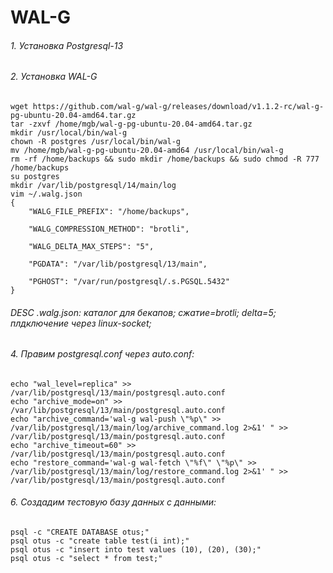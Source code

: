 # WAL-G

###### 1. Установка Postgresql-13
###### 2. Установка WAL-G
```
wget https://github.com/wal-g/wal-g/releases/download/v1.1.2-rc/wal-g-pg-ubuntu-20.04-amd64.tar.gz
tar -zxvf /home/mgb/wal-g-pg-ubuntu-20.04-amd64.tar.gz
mkdir /usr/local/bin/wal-g
chown -R postgres /usr/local/bin/wal-g
mv /home/mgb/wal-g-pg-ubuntu-20.04-amd64 /usr/local/bin/wal-g
rm -rf /home/backups && sudo mkdir /home/backups && sudo chmod -R 777 /home/backups
su postgres
mkdir /var/lib/postgresql/14/main/log
vim ~/.walg.json
{
    "WALG_FILE_PREFIX": "/home/backups",

    "WALG_COMPRESSION_METHOD": "brotli",

    "WALG_DELTA_MAX_STEPS": "5",

    "PGDATA": "/var/lib/postgresql/13/main",

    "PGHOST": "/var/run/postgresql/.s.PGSQL.5432"
}
```
###### DESC .walg.json: каталог для бекапов; сжатие=brotli; delta=5; плдключение через linux-socket;


###### 4. Правим  postgresql.conf через auto.conf:
```
echo "wal_level=replica" >> /var/lib/postgresql/13/main/postgresql.auto.conf
echo "archive_mode=on" >> /var/lib/postgresql/13/main/postgresql.auto.conf
echo "archive_command='wal-g wal-push \"%p\" >> /var/lib/postgresql/13/main/log/archive_command.log 2>&1' " >> /var/lib/postgresql/13/main/postgresql.auto.conf 
echo "archive_timeout=60" >> /var/lib/postgresql/13/main/postgresql.auto.conf 
echo "restore_command='wal-g wal-fetch \"%f\" \"%p\" >> /var/lib/postgresql/13/main/log/restore_command.log 2>&1' " >> /var/lib/postgresql/13/main/postgresql.auto.conf
```
###### 6. Создадим тестовую базу данных с данными:
```
psql -c "CREATE DATABASE otus;"
psql otus -c "create table test(i int);"
psql otus -c "insert into test values (10), (20), (30);"
psql otus -c "select * from test;"
```








